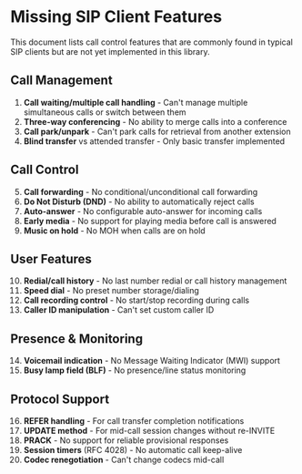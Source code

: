 # Missing SIP Client Features

This document lists call control features that are commonly found in typical SIP clients but are not yet implemented in this library.

## Call Management
1. **Call waiting/multiple call handling** - Can't manage multiple simultaneous calls or switch between them
2. **Three-way conferencing** - No ability to merge calls into a conference
3. **Call park/unpark** - Can't park calls for retrieval from another extension
4. **Blind transfer** vs attended transfer - Only basic transfer implemented

## Call Control
5. **Call forwarding** - No conditional/unconditional call forwarding
6. **Do Not Disturb (DND)** - No ability to automatically reject calls
7. **Auto-answer** - No configurable auto-answer for incoming calls
8. **Early media** - No support for playing media before call is answered
9. **Music on hold** - No MOH when calls are on hold

## User Features
10. **Redial/call history** - No last number redial or call history management
11. **Speed dial** - No preset number storage/dialing
12. **Call recording control** - No start/stop recording during calls
13. **Caller ID manipulation** - Can't set custom caller ID

## Presence & Monitoring
14. **Voicemail indication** - No Message Waiting Indicator (MWI) support
15. **Busy lamp field (BLF)** - No presence/line status monitoring

## Protocol Support
16. **REFER handling** - For call transfer completion notifications
17. **UPDATE method** - For mid-call session changes without re-INVITE
18. **PRACK** - No support for reliable provisional responses
19. **Session timers** (RFC 4028) - No automatic call keep-alive
20. **Codec renegotiation** - Can't change codecs mid-call